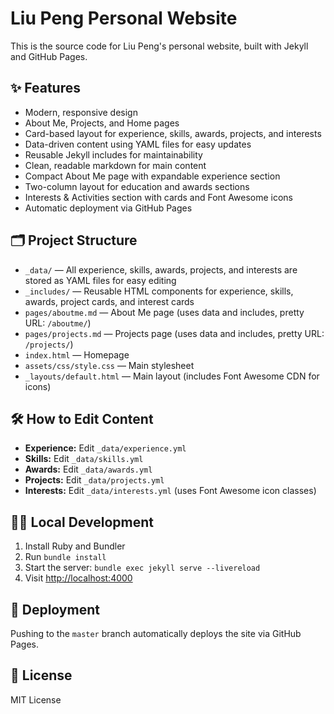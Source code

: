 # Liu Peng Personal Website

This is the source code for Liu Peng's personal website, built with Jekyll and GitHub Pages.

## ✨ Features
- Modern, responsive design
- About Me, Projects, and Home pages
- Card-based layout for experience, skills, awards, projects, and interests
- Data-driven content using YAML files for easy updates
- Reusable Jekyll includes for maintainability
- Clean, readable markdown for main content
- Compact About Me page with expandable experience section
- Two-column layout for education and awards sections
- Interests & Activities section with cards and Font Awesome icons
- Automatic deployment via GitHub Pages

## 🗂️ Project Structure

- `_data/` — All experience, skills, awards, projects, and interests are stored as YAML files for easy editing
- `_includes/` — Reusable HTML components for experience, skills, awards, project cards, and interest cards
- `pages/aboutme.md` — About Me page (uses data and includes, pretty URL: `/aboutme/`)
- `pages/projects.md` — Projects page (uses data and includes, pretty URL: `/projects/`)
- `index.html` — Homepage
- `assets/css/style.css` — Main stylesheet
- `_layouts/default.html` — Main layout (includes Font Awesome CDN for icons)

## 🛠️ How to Edit Content
- **Experience:** Edit `_data/experience.yml`
- **Skills:** Edit `_data/skills.yml`
- **Awards:** Edit `_data/awards.yml`
- **Projects:** Edit `_data/projects.yml`
- **Interests:** Edit `_data/interests.yml` (uses Font Awesome icon classes)

## 🧑‍💻 Local Development
1. Install Ruby and Bundler
2. Run `bundle install`
3. Start the server: `bundle exec jekyll serve --livereload`
4. Visit [http://localhost:4000](http://localhost:4000)

## 🚀 Deployment
Pushing to the `master` branch automatically deploys the site via GitHub Pages.

## 📝 License
MIT License

